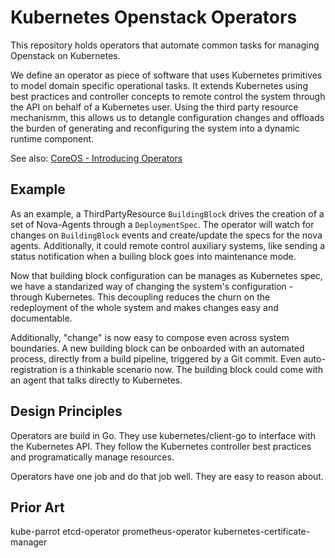 # Kubernetes Openstack Operators

This repository holds operators that automate common tasks for managing
Openstack on Kubernetes.

We define an operator as piece of software that uses Kubernetes primitives to
model domain specific operational tasks. It extends Kubernetes using best
practices and controller concepts to remote control the system through the API
on behalf of a Kubernetes user. Using the third party resource mechanismm, this
allows us to detangle configuration changes and offloads the burden of
generating and reconfiguring the system into a dynamic runtime component.

See also: [CoreOS - Introducing Operators](https://coreos.com/blog/introducing-operators.html)


## Example 

As an example, a ThirdPartyResource `BuildingBlock` drives the creation of
a set of Nova-Agents through a `DeploymentSpec`. The operator will watch for
changes on `BuildingBlock` events and create/update the specs for the nova
agents. Additionally, it could remote control auxiliary systems, like sending a
status notification when a builing block goes into maintenance mode.

Now that building block configuration can be manages as Kubernetes spec, we
have a standarized way of changing the system's configuration - through
Kubernetes. This decoupling reduces the churn on the redeployment of the whole
system and makes changes easy and documentable. 

Additionally, "change" is now easy to compose even across system boundaries.
A new building block can be onboarded with an automated process, directly from
a build pipeline, triggered by a Git commit. Even auto-registration is
a thinkable scenario now. The building block could come with an agent that
talks directly to Kubernetes.


## Design Principles

Operators are build in Go. They use kubernetes/client-go to interface with the 
Kubernetes API. They follow the Kubernetes controller best practices and
programatically manage resources. 

Operators have one job and do that job well. They are easy to reason about. 


## Prior Art

kube-parrot
etcd-operator
prometheus-operator
kubernetes-certificate-manager
